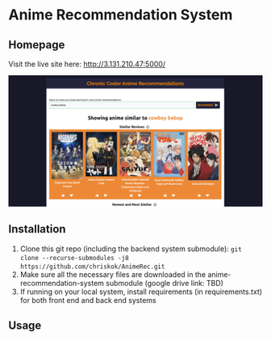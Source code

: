 # Anime Recommendation System

## Homepage

Visit the live site here: http://3.131.210.47:5000/

![Our Cycle 1 Homepage](./management/images/sprint1_homepage.png)

## Installation
1. Clone this git repo (including the backend system submodule):
`git clone --recurse-submodules -j8 https://github.com/chriskok/AnimeRec.git`
2. Make sure all the necessary files are downloaded in the anime-recommendation-system submodule (google drive link: TBD)
3. If running on your local system, install requirements (in requirements.txt) for both front end and back end systems

## Usage
